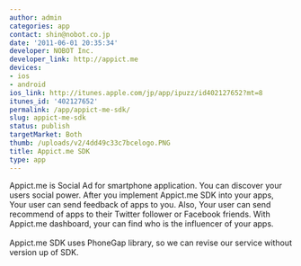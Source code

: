 ```yaml
---
author: admin
categories: app
contact: shin@nobot.co.jp
date: '2011-06-01 20:35:34'
developer: NOBOT Inc.
developer_link: http://appict.me
devices: 
- ios
- android
ios_link: http://itunes.apple.com/jp/app/ipuzz/id402127652?mt=8
itunes_id: '402127652'
permalink: /app/appict-me-sdk/
slug: appict-me-sdk
status: publish
targetMarket: Both
thumb: /uploads/v2/4dd49c33c7bcelogo.PNG
title: Appict.me SDK
type: app
---
```


Appict.me is Social Ad for smartphone application. You can discover your users social power.
After you implement Appict.me SDK into your apps, Your user can send feedback of apps to you. Also, Your user can send recommend of apps to their Twitter follower or Facebook friends.
With Appict.me dashboard, your can find who is the influencer of your apps.<br/>
<br/>
Appict.me SDK uses PhoneGap library, so we can revise our service without version up of SDK.